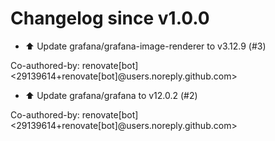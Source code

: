 # Changelog since v1.0.0
- ⬆️ Update grafana/grafana-image-renderer to v3.12.9 (#3)

Co-authored-by: renovate[bot] <29139614+renovate[bot]@users.noreply.github.com> 
- ⬆️ Update grafana/grafana to v12.0.2 (#2)

Co-authored-by: renovate[bot] <29139614+renovate[bot]@users.noreply.github.com> 
